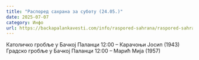 ```yaml
---
title: "Распоред сахрана за суботу (24.05.)"
date: 2025-07-07
category: Инфо
url: https://backapalankavesti.com/info/raspored-sahrana/raspored-sahrana-za-subotu-24-05/
---
```


Католичко гробље у Бачкој Паланци
12:00 – Карачоњи Јосип (1943)
Градско гробље у Бачкој Паланци
12:00 – Марић Мија (1957)
